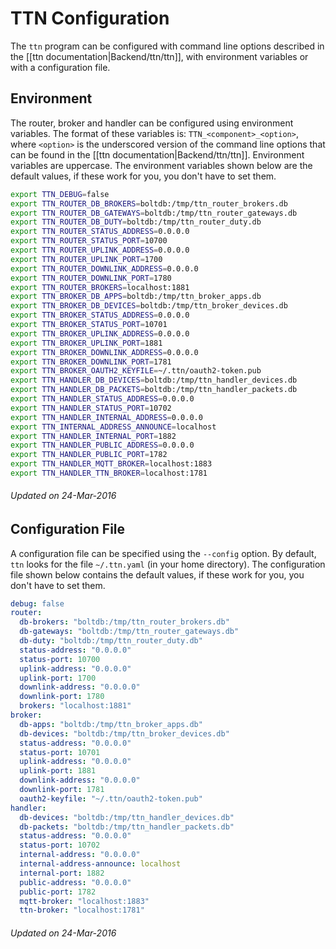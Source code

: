 # TTN Configuration

The `ttn` program can be configured with command line options described in the [[ttn documentation|Backend/ttn/ttn]], with environment variables or with a configuration file.

## Environment

The router, broker and handler can be configured using environment variables.
The format of these variables is: `TTN_<component>_<option>`, where `<option>` is the underscored version of the command line options that can be found in the [[ttn documentation|Backend/ttn/ttn]]. Environment variables are uppercase. The environment variables shown below are the default values, if these work for you, you don't have to set them.

```sh
export TTN_DEBUG=false
export TTN_ROUTER_DB_BROKERS=boltdb:/tmp/ttn_router_brokers.db
export TTN_ROUTER_DB_GATEWAYS=boltdb:/tmp/ttn_router_gateways.db
export TTN_ROUTER_DB_DUTY=boltdb:/tmp/ttn_router_duty.db
export TTN_ROUTER_STATUS_ADDRESS=0.0.0.0
export TTN_ROUTER_STATUS_PORT=10700
export TTN_ROUTER_UPLINK_ADDRESS=0.0.0.0
export TTN_ROUTER_UPLINK_PORT=1700
export TTN_ROUTER_DOWNLINK_ADDRESS=0.0.0.0
export TTN_ROUTER_DOWNLINK_PORT=1780
export TTN_ROUTER_BROKERS=localhost:1881
export TTN_BROKER_DB_APPS=boltdb:/tmp/ttn_broker_apps.db
export TTN_BROKER_DB_DEVICES=boltdb:/tmp/ttn_broker_devices.db
export TTN_BROKER_STATUS_ADDRESS=0.0.0.0
export TTN_BROKER_STATUS_PORT=10701
export TTN_BROKER_UPLINK_ADDRESS=0.0.0.0
export TTN_BROKER_UPLINK_PORT=1881
export TTN_BROKER_DOWNLINK_ADDRESS=0.0.0.0
export TTN_BROKER_DOWNLINK_PORT=1781
export TTN_BROKER_OAUTH2_KEYFILE=~/.ttn/oauth2-token.pub
export TTN_HANDLER_DB_DEVICES=boltdb:/tmp/ttn_handler_devices.db
export TTN_HANDLER_DB_PACKETS=boltdb:/tmp/ttn_handler_packets.db
export TTN_HANDLER_STATUS_ADDRESS=0.0.0.0
export TTN_HANDLER_STATUS_PORT=10702
export TTN_HANDLER_INTERNAL_ADDRESS=0.0.0.0
export TTN_INTERNAL_ADDRESS_ANNOUNCE=localhost
export TTN_HANDLER_INTERNAL_PORT=1882
export TTN_HANDLER_PUBLIC_ADDRESS=0.0.0.0
export TTN_HANDLER_PUBLIC_PORT=1782
export TTN_HANDLER_MQTT_BROKER=localhost:1883
export TTN_HANDLER_TTN_BROKER=localhost:1781
```

###### Updated on 24-Mar-2016

## Configuration File

A configuration file can be specified using the `--config` option. By default, `ttn` looks for the file `~/.ttn.yaml` (in your home directory).
The configuration file shown below contains the default values, if these work for you, you don't have to set them.

```yaml
debug: false
router:
  db-brokers: "boltdb:/tmp/ttn_router_brokers.db"
  db-gateways: "boltdb:/tmp/ttn_router_gateways.db"
  db-duty: "boltdb:/tmp/ttn_router_duty.db"
  status-address: "0.0.0.0"
  status-port: 10700
  uplink-address: "0.0.0.0"
  uplink-port: 1700
  downlink-address: "0.0.0.0"
  downlink-port: 1780
  brokers: "localhost:1881"
broker:
  db-apps: "boltdb:/tmp/ttn_broker_apps.db"
  db-devices: "boltdb:/tmp/ttn_broker_devices.db"
  status-address: "0.0.0.0"
  status-port: 10701
  uplink-address: "0.0.0.0"
  uplink-port: 1881
  downlink-address: "0.0.0.0"
  downlink-port: 1781
  oauth2-keyfile: "~/.ttn/oauth2-token.pub"
handler:
  db-devices: "boltdb:/tmp/ttn_handler_devices.db"
  db-packets: "boltdb:/tmp/ttn_handler_packets.db"
  status-address: "0.0.0.0"
  status-port: 10702
  internal-address: "0.0.0.0"
  internal-address-announce: localhost
  internal-port: 1882
  public-address: "0.0.0.0"
  public-port: 1782
  mqtt-broker: "localhost:1883"
  ttn-broker: "localhost:1781"
```

###### Updated on 24-Mar-2016
